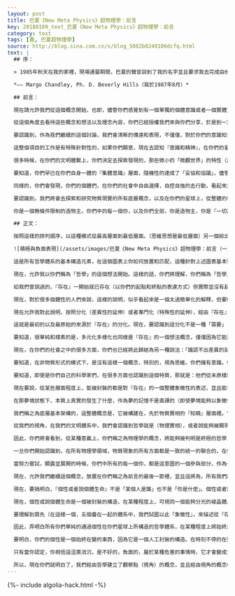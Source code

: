 ```yaml
---
layout: post
title: 巴夏《New Meta Physics》超物理學：前言
key: 20180109_text_巴夏《New Meta Physics》超物理學：前言
category: text
tags: [書, 巴夏超物理學]
source: http://blog.sina.com.cn/s/blog_5082b8240106dcfq.html
text: |
  ## 序：

  > 1985年秋天在我的家裡，現場通靈期間，巴夏的聲音談到了我的名字並且要求我去完成由他和「聯合體」將要口述的一本書。在與一個如此智慧和誠懇的生命體合作中，我回憶著那激動人心的時刻，同時我也回想起我感到有責任去完成這部手稿。我的朋友達里爾（就是和巴夏以及聯合體通靈的人）和我，發現我們自己擁有當時在場的人所做的錄音，我們在聲音很小的一堆磁帶裡，記錄並整理成這本書。（略去部分）

  *—— Margo Chandley, Ph. D. Beverly Hills（寫於1987年8月）*

  ## 前言：

  現在請允許我們從這個概念開始，也即，儘管你們感覺到有一個單獨的個體意識或者一個實體正在傳遞這個資訊。我們將就這個特定的項目，誠懇的提示你們，按照你們的理解，我自己叫做巴夏，但這不是我的名字，因為我們沒有這樣的名字。你們可能會認為有一個實體在講述，一個意識，但允許我說，我代表的，用你們的術語，我們是聯合體。因此我們請你們注意一點，在這裡全部任何資訊裡都是要純粹的冠以聯合體的標籤。

  從這個角度去看待這些概念和想法以及理念內容，你們已經授權我們來與你們分享，於是到一定時候，隨著意識的積累，你們就會有更深入的更多的理解，就像你們自身，表現著很多不同的世界，很多不同的維度，洞察和現實，交替流動的自我，你們所知曉的——作為『所有一切可能性』的「一體的集體意識」的全部認知，和知曉的「無數方面」；你們自身內包其中，內包在這個聯合體裡。然而你們現在還沒意識到。（譯者註：這裡的意識是動詞，認知-覺察-理解，而帶中括號的『意識』是一個名詞，請自行加以甄別和理解）

  要認識到，作為我們繼續的這個討論，我們會清晰的傳達和表現，不僅僅，對於你們的意識知覺上的自我（你們認定為你們的個性，你們的心智，你們的頭腦思想），也對於你們的所有全部『意識』層面（在此之前你們一直認定為潛意識的，無意識的，超感官的，集體意識的）。

  這整個項目的工作是有特殊針對性的，如果你們願意，現在去認知『意識和精神』，在你們的星球上，正處於一體化整合以及融合在你們的全部『意識』各層面的「分離」的時機。因此如果你們願意與我們分享這個歷程，你們會覺醒並去發現這個轉變，融合，一體化整合，有關於在你們的『意識』——你們已經認定為「分離」的，所有各個層面上的概念想法的整合，融合一體。你們將會瞭解，將會明白那些，消除——在你們的物質平面上的，你們的生活上的，所有努力中的那些「分離」。你們將會甦醒，去懂得，所有物質身體的行為，以及你們稱之為無限大，無限小的自然界，都是「一切具有效果的『場』」的，內在「相互關聯關係」。

  很多時候，在你們的文明體繫上，你們決定去探索發現的，那些微小的「微觀世界」的特性（用你們的話說）和你們所感知到的「宏觀世界」的特性，存在天壤之別，可你們覺的這是如此的「自然」。但是瞭解到在這些概念上是平行的，都是能夠被感知為「現實」存在（你們所說的「真實」）；物質世界的特性——在你們的星球上，已經在——所有方式，形式，狀態上——用你們正在發現的「微觀世界」的特性去處理。

  要知道，你們早已在你們自身一體的『集體意識』層面，隨機性的達成了「妥協和協議」，儘管可能會有很多要著手去承擔的事件，那仍代表和表現著，你們的一體文明的『集體意識』。遮蓋在你們世界外表下的本質是，你們每一個個體都是平等和諧友好的，相互彌補相互補足的，同樣的，在對整體一體的身份上，只有一件重要的關鍵，你們對個體的理解，其本質，你們稱之為原子結構。這樣一來，你們就認識到，這些原子結構，在它們自身（你們稱之為質子，電子，諸如此類）具有隨機性任意性，你們發現它不可預測。因此你們就能理解到，在某些程度上的確定性是怎麼回事，作為一個整體物質的一體全部，是有確定的可預測性的。

  同樣的，你們會發現，你們的個體們，在你們的社會中自由選擇，自控自強的去行動，看起來是整個社會內部的隨機方式，這些一連串的行動全部彙總起來的整體影響（你們能夠允許欣喜若狂和痴迷的同步和巧合，混合在一起，存在於你們的社會裡），將導致引發一個全體性的結果，一個完整的集體形式，假如你們願意，就會形成你們整體文明體系的一個全體的觀念，思想，意念，觀點，概念，這可以被不屬於你們文明的，很多不同『意識』觀察到。並且這個整體的集體的動向和勢頭能夠被解讀，在一定程度上，指示著，你們現在正選擇將你們所有的能量，推向——『你們自身轉換』的想法上，一個對你們自身的新的領悟上——關於——在你們的「現實實相」上，你們如何去審視，如何看待你們自己。這樣，你們現在，正在你們的社會內部建立振動，並去對準「一體化整合」——包含有「其他所有文明社會」的振動上（現在你們還伴隨著外部意識），因此你們現在創造著去認知的機會和能力，認知到存在於你們自身文明之外的其他意識，並且我們一直在和你們完全的聯繫，已經有些時間了，基於你們在你們的社會上創造的「時間」概念來說。

  要認識到，我們將會去探索和研究物質現實的所有底層概念，以及在你們的星球上，從整體的概括性的，籠統的層面上，全部學科上的每個應用。要認識到，如同我們探索研究全部這些不同的概念想法，我們會始終，始終提供給你們機會，去認識。但決不是在形式，狀態，信息的構成上要求你們，必須相信。你們可以任何方式，形式，構成去相信，選擇權始終是你們自己的。（無論你們相信還是不相信，這都是你們的選擇自由和無限制的本質。）

  你是一個無條件限制的造物主。你們中的每一個你，以及你們全部，你是造物主，你是『一切萬有，一切可能性』它本身。你們始終具有，並且永遠都會具有完全的自主自控，完全的自由選擇權，去生成和確認所有協議，去創造這個物質現實，相互配合相互服務去共同創造著它，和在它之內的其他所有生命體一起。因此我們僅僅是來揭開蓋子的，你們的文明體系和你們的個體們在它之內，我們的文明體系和所有其他文明體系，以及所有文明體系的個體們都在其內，全部共同創造著一個宇宙大合唱，一個宇宙交響樂，一個舞蹈，一個遊戲，一個快樂歡愉的體驗和經歷，通過所有一切不同的，多樣性多樣化的方式展現著——「『一切萬有，無限一切可能性』它一直在觀看它自己」。

  ## 正文：

  按照這樣的排列順序，以這種模式從最高層面到最低層面。（思維思想是最低層面）另一個給出的圖，我們之前已經給你們了，有關積極和消極的關係表示。

  ![積極與負面表現](/assets/images/巴夏《New Meta Physics》超物理學：前言（一）-積極與負面表現.jpg)

  這是所有哲學體系的基本構造元素，在這個圖表上你如何放置和匹配，這種針對上述圖表基本要素的態度和認知方式決定了你的人生品質。這兩個圖表將出現在本書的工作中，所以給出一些說明。還將有其他的針對我們稱為「超物理模板」的一些領域將會給出解釋圖表。當我們建立基本格局的工作完成時，隨後給出。

  現在，允許我以你們稱為「哲學」的這個想法開始。這樣的話，你們將理解，你們稱為「哲學」的玩意，僅僅是個想法和觀念，向內在的並且是自身的，以各種不同的視點，使用各種不同的路徑，針對「自我」，針對「真實」的各種不同的一堆想法。因此，我們打算描述這「宇宙本體」，也將創造出這樣一個想法和觀念，而你們稱為「觀察角度或者視點」。

  如我們曾說過的，『存在』一開始就已存在（以你們的起點和終點的表達方式）但實際並沒有起點也沒有結束。理解存在即是它自身所在，它所擁有的全部一切即是它是什麼的完整定義。那將永遠是它的定義，不論你選擇從什麼樣的時空點去審視它，同一時期也都是從『存在』中持續存在著的。（你不可能想像和覺知到不存在的，所有你所能想像的都已經存在於『存在』中）

  現在，對於很多個體性的人們來說，這樣的說明，似乎看起來是一個太過簡單化的解釋，但要明白的是，我們起源於簡單樸素和單純。我們將通讀，徹查，和經歷『存在』延神出的莖和枝，也即所有一切各式各樣不同想法的區別和分化，所有不同磨礪以及行為的差別都是由此而被引發出來的。如此，我們將到達，這研究探索的結尾，回到簡單樸素的『存在』自身。那就是說，我們將從『存在』中沿著特定的路徑，向著特定的目標前進，並且最終還在『存在』中。並且，在『存在』中的每一個事物，彼此之間將會看到發生『存在』中所包含的交互作用和影響。（這些交互作用和影響本身仍在『存在』所包含的範圍內，也就是之前所說的，早已存在才會發生，不可能發生不存在的交互作用）相互影響和相互作用的路線和完成途徑，從零開始並且結束於零，如此使得整體完整的圓環，以及『存在』自身的運轉得以完成，但這仍沒有終點，因為『存在』早已存在並且將永遠存在。

  現在允許我對此說明，按照分化（差異性的延伸）或者專門化（特殊性的延伸），經由『存在』，「覺知」就同步伴隨而來，自我覺知意識，『一切萬有』對它自身（獨一無二）的自覺。（也即所有「個體」自我意識，都是同一「自我」覺知，是『一切萬有』對自身獨一無二的知曉）

  這就是最初的以及最原始的來源於『存在』的分化。現在，要認識到這分化不是一種「需要」（需要帶有「缺少和不完美」的底層想法，『存在』是絕對完美的，一無所缺，同時擁有一切），本質是一個目的意圖。一個早已存在的出路，路徑和結果的趨向意願被預先確定，或者借由那早已存在的出路，路徑和結果，來指引，你的，被計畫好的功能，作用和行為活動。（預期設想好的一個出路和結果指引你的行動）某事某物某現象是用來做什麼的。『存在』的能力，決定去做，或者對某事物如願以償的體驗預想的結果。你們會按照你們的本地習慣說法，說成是之前以及之後，要知道『存在』在那個企圖的概念想法之前就已經存在，而企圖的目標和路徑也是從『存在』中牽引和引發出來的。因此來說，在目標企圖的想法之前，諸如出路，路徑和結果這些就早已存在，根本不需要一個目標企圖的想法的持續，以便來讓它們得以存在。

  要知道，很單純和樸素的是，多元化多樣化也同樣是『存在』的一個想法概念，僅僅因為它能那樣。『存在』能那樣做且將永遠那麼做。你們已經使用你們自己文明的哲學概念，用另一種文字表述過了「它無處不在，無法改變和阻礙它，它有這能力和意願」。因此，要理解到任何想法概念能被察覺到，同步一致於『存在』中（早已存在的）那個想法概念，並將存在於某個實相的某個地方某個層面水平上。某種意義上我會說，決定因素或者尺度——假如你們願意這麼來理解——通過這因素或者尺度，你們能夠懂得什麼是存在或者不存在，這因素和尺度僅僅是認識到「你無法設計推測和想像不存在的事物」，並且任何你們設計推測和想像的事物都是一次往復運動，都是一個能量的組織構造排列模式，具有機會把握能力，空間和時間，能量，姿態方位和處所，具有內容和物質材料，具有集中聚合的調教能力，因此用這樣的方式，你們能理解，任何你們所能想像推測和設計的事物，都是早已存在的，存在於實相的某個層面上。你們無法想像和設計一個不存在的事物。

  現在，在你們的社會之中的很多方面，你們也已經將此歸結為另一種說法：「識認不出差異的就是沒有差異的」這是在你們的文明中，被你們稱為「相對論」的整個哲學基礎。這種說法和「假如你能體驗到不存在的事物，那麼你根本無法覺知到你正在經歷它」沒有差別。你能夠把那些不存在的事物，作為一個經歷來加以識別的想法是不會有效的。所以說，它將同等的，哲學上的表述為，「如果你能親身經歷和體驗它，如果你能設計推測想像它，如果你能完整的想出它來，它就是『存在』自身的一部分——它存在著。思考和思想存在著，想法和概念存在著，『存在』也存在著。現在，在你們的文明體系中，你們所相信所認為的一切區別和分化都被看成是正當的真實的實相，可以說，依然全都是「分離」和「分割」，這哲學上的視角仍來源於根本『存在』，它在『知覺』的次序之前存在著，而『知覺』存在於『信念』的前面，『信念』在『情感』之前存在著，『情感』在『思維』之前存在著。因此，這是一個能量運動類型的描述，能量運動的多樣化以及特殊化專門化是從無縫連續的，一體的，無處不在的那個『存在』中下降來的（坍縮），你們稱其為「物理現實」，這形成了你們稱為「思想」或者「思維」的概念。

  要知道，在非物質形式的模式下，是沒有這樣一個概念，特別的，視為思維。你們擁有意識。你們擁有想法。並且，事實上，你們開始認識到，在非物質非肉體的模式下，你們就是一堆想法概念它們本身。現在，即使在「物質實相」下，你們也是一堆想法概念。僅僅是一個有（物質構造）思維的概念想法，一個正在「定義」一個物理現實的想法，一個正在組合「編輯」一個物理現實的想法，內在並且就是它自身，含有一個「隔離」的定義，從自己就是想法概念本身，自己就是『存在』它本身之中，「分離割裂」的定義。你們開始組合編輯出一個觀察角度和視點，你們是『存在』之內，存在著的某種東西，存在於「時間和空間」概念定義之內的。因此你們僅僅是組合了這個物理實相的想法作為更大的一次機會，眾多觀看自身的方式和路徑中的一個，『一切萬有，無限一切可能性』正在審視和觀察它自身。（只是出於這動機：因為它能組合這樣一種視點）現在，在你們社會裡的每個概念想法，每個學科，每一次努力，每一種關係，乃至於所有被你們稱為事業和娛樂的，思想和感情以及信念的，統統都是哲學，人生觀和世界觀——哲學是單純的對『存在』的觀察角度和觀察點，看法（怎麼去「看」的模式和方式）。即便是你們的「科學「也只是一個觀察點，對整體的一種概念想法方式，有關於你們相信，你們的實相將是什麼。這是一個重要的特點。

  要知道，即使是你們自己的科學家們，在很多方面也認識到這個特質，那就是：他們從未原樣敘述著實相本身，他們總是忙著定義你們的思想中所篤信的「實相」--「應該是」的那個樣子。『存在』它本身，在一個全體的感知裡，是遠超於「無法形容」的（描述的定義總是特別化的，帶有侷限的）或者說是視角的聚焦，意識的聚焦總是以某一種方式路徑去這樣做，即使在一個極其大的層面尺度上，所建立的「全體」的概念也少於『存在』的全體。（無法形容本身就是一種形容，即「不可說，無法描述」以此「不可說」來像征其無法計數無法想像的「大」）因此，所有那些定義，作為被歸屬於很多你們的哲學和世界觀（那些你們叫做宗教的）的那些定義，早已清醒的認識到了，所有你們能做出的定義，無論哪種學科，它如何裝扮掩飾，都將永遠是一個哲學看法，是對於一體的整體性的一個觀察角度，一種分化，一種特別專門的限定角度，絕不是對一體自身的說明。現在，一體自身可被體驗，但在很多時候，「本質」是不能被形容和描述的。（然而你們會發現，你們的科學家們感覺那是可以被描述的）

  現在要說，從某些層面程度上，能被封裝的都是對『存在』的一個整體象徵性的表述，並且能被「思維」所理解。即便你能夠創作一個整體的，完整的對『存在』的象徵性符號表述，但這永遠不是『存在』自身的體驗。因此，要明白你處於「物質現實」中所做的任何事，以及在「物質現實」中發生的任何事它本身，也只是一個象徵性符號標誌，同樣方式的一個「符號」的體驗，也即你們稱之為一個夢境的，是一個外圍意識（比肉體意識更高層面的意識）所感知到的符號集，那些符號集是通過通過肉體自我之外的『意識』揀選的，肉體自我意識所能做出的「最好」體驗，就是你們正處於一個做夢的狀態。

  在那夢境狀態下，本質上真實的發生了什麼，作為夢的記憶不是直譯的（即使夢境能夠以象徵性方式反映真實發生的事情），但你能發現作為夢這個概念本身，也即你把你所記憶的看做是做了一個夢，也僅僅是你的頭腦意識，運用頭腦所做出的一連串象徵性解讀翻譯，為的是能讓這些，對你的頭腦意識能說的通，能理解，以便給它一個你在那種存在性狀態下的親身體驗經歷的轉譯。這就使得再一次的，一個不需要「信念，情感和思維」的，純粹『知曉』的狀態得以被體驗（即信念，情感和思維，從作為象徵性符號集的三個各自所屬區域裡，被揀選出來展現，於是你把這些展現，看成了你夢中的記憶）但是夢境本身發生在『存在』的次一級，而那就是『全面知曉』層面。這層面在「物理現實」之上，它即是「非物質狀態」。你們可以把這個概念融和到你們的物理現實中去，我們將在這次討論的晚些時候，對這類型的『知曉』做再次的表述。

  我們稱之為底層基本架構的，這整體概念是，它被構建在，先於物質實相的『知曉』層面裡。它們在「物質現實」中的存在（那被你們叫做哲學的學科）是你從你處於哪個『知曉』狀態下所取得的決定，協議，觀察透視的方式，方法，角度，並直接攜帶，結轉來的，在哪裡，先於「物理現實」存在之前，你揀選了所有你準備去實踐體驗的，全部所需的概念和想法理念。

  從我們的視角，在我們的文明體系中，我們會認識到哲學就是（物理實相），或者說能夠被顯現為「物理現實」的，然而，與我們相反的，很多時候，在你們的文明體系裡，你們所認定的哲學，你們認為是從「物理現實」裡，剝離出來的。你們認定哲學是能夠成為審視評判物質世界準則的一種學科和方式，這正如科學，正如經濟學，如同宗教，當然儘管宗教確實是包含有大量的哲學概念，但已不是它當初那最初，最原始的那個理念，那個純粹完美的哲學，已經和當初的確不同了，與最初的最原始那個理唸完全不同的是，宗教它只是一個物質世界的表現。這方面我們將在後面再來探討。你們只需理解——我們的視角引領我們，認識到哲學是從本質上相互緊密連接抱在一起的，和任何其他概念根本無法分裂的。而相反的是，你們認定哲學是與其他學科脫離的，就其「實際效果」來說，是漂浮於任何其他學科之上的。對於你們來說，它是一種玄學，虛幻的，正如你們所說的，形而上的，脫離實際效果的，哲學不當吃不當喝，不能立刻帶來實際的物質的效果。這樣一看，你們就能夠明白，你們的科學之類的學科，現在將會——如同他們已經開始做的那樣——把很多的哲學概念加入到他們所描述的實際的物理結構之中去。你們將會認識到，在結束我們的關於超物理學（meta-physics）、物理學、以及模板超物理學（Template Meta-physics）（這是在最後一章）的討論之後，關於哲學是如何滲透到所有那些位於你們星球上的，你們的文明之中的學科之中的——這一點將會被領悟。

  因此，你們將會看到，從某種意義上，你們稱之為物理學的概念，將能夠被判明是終極的哲學，並且能夠沒有矛盾的，將所有其他的概念和學科都包含在自己之中。要明白，你們的物理學是對『存在』的一個哲學上的探索。所以，在這條路上，你們將會發現，你們所認為的，那個似乎並無「實體」的哲學，將事實上與那個物理學概念是不可分離的。

  一旦你們開始認識到，在所有物理學領域，物質現象的所有方面都是一致的統一的聯合的，在你們認定為「物理現實」中，也包含著它們實體的模板（並且那些模板起緣來自於非物質的宇宙），那就是『存在』它自身的基礎形式，將導致你們躍升到『知曉』的狀態，即你們稱之為「沉靜，明，達」的視角。哲學只是從包含所有不同視角的『知曉』中構造出來，這些不同的視角在你的物理現實中導致不同的學科。它們是『意識』驅使和推動的能量，使用它們，在你們稱為「物質實相」中，所意圖從事的，所有每一個「目的」的努力之中，你們構造了，你們的技巧工具。

  當努力嘗試，顯露並展開的時候，你們中所有的每一個你，都是這意圖的一個參與部分，作為一部分，參與了這個努力，在這個展現內，並與「這計畫，這意圖，這努力」是一體的，也將通過這目標意圖的完成和實現（通過允許你自己，接觸屬於你們自己的，那個「能使之整合在一體」的能量），達到對那所意圖去努力嘗試的事物，完整的整體的理解，也就是我們指出的有關『模板』所涉及的。並且，使用這樣的方式，允許你自己，在你的物理現實裡，有意識自覺的，認出你自己的能力和意願，去利用它的組織結構模式，以及它的功能，它的影響效果。所以，對你們自願在這一「嘗試目標」，這一偉大創意和冒險的這個「嘗試項目」上的努力，我們再一次對你們發出，我們對你們的欣賞和感謝。並且對你們中的每一個你，我們都發出從『存在』中升起的無限的愛，支持這嘗試，並且支持「每一個你」的創造以及你們的「共同創造」，和我們一起，並且和每一個在『一切萬有，一切無限可能性』中的其他意識體一起。

  現在，允許我們繼續這個概念，放置在你們稱之為前言的最後一節裡，並且這將為，所有我們將要在這項工作的後期，所要討論的主體和規則打下基礎。除了我們在你們稱之為哲學的方面已經討論的（要知道那只是一個視角，並且，正如我們所說的，構造著在你們的星球上每一個你們認知的學科的基礎），要理解那結構機制，那機制允許這樣一個視角，在你們的地球，在你們的物質現實中得以顯現，也就是在你們的物質星球上，那個你們稱之為「個性」的，「個體生命」的概念。

  現在，要搞明白，『個性或者說個體生命』不是「某個人是誰」也不是「你是什麼」。個性或者說個體生命，我們願意這麼來說，是個虛假的人為構造結構，一個外表假象（沒有負面的意義，它僅僅是個用來掩蓋真實內容的工具，一個遮罩）被構造出來，以便你們能從事，並且「表達，體現」在你們的「物質現實」裡，也就是你們稱之為思維和思想的概念中，它包含思索，分析，解釋，推斷推理。使用這一個性工具，你們就能夠（這樣做），接下來，要明白你們已經為「意識或者哲學」的視角，構造了一個特別的機制或者說頻率通道，以便於哲學可以被你所特有的獨一無二的方式，獨一無二的色彩所表達，如果你樂意，通過那早已被構造出來的獨一無二的個性或者說思想來展現它。

  現在，個性或說個體生命是一個被封裝的構造，在某種程度上，可視同一個能夠分光的棱晶體。一個棱鏡通過它自身聚焦集中白光並且將白光分解成若干部分，使之形成對你們可見的你們能夠感知的光譜範圍。以同樣的方式，個性或者說個體生命也將聚焦那全部的，那個一體性的整體的，連續的（不破碎）的『意識』，通過它自己並把它分解成個性的外觀以及特徵，以使你去感知和構造你的實相——你的物理實相，投射出一個映像，你們稱之為你的日復一日的那個「日常」體驗。這個「個性」晶體有三個邊角，它們是信念，情感，思想（或者思考）。

  要理解到首先（在這樣一個，五個疊在一起的體系中，我們試圖以此「象徵性」，來描述從『存在』到「物理實相」的波動層級）在一體的整體感覺方式上，以這樣的理念，將有5個含義，『存在』本身，隨後是『知覺/知曉』，它是來自『存在』的第一次變化（多樣化）。當同性質的同類的均質的『存在』認出自身的時候，就形成一個分離。第一次分離，『知曉』是第一次分化，知曉知覺是非物質的產物，在感知意識上屬於完整的一體意識。在『知曉』內，如果你渴望，就破裂脫離成『信念』，隨後分裂成『情感』，再分裂脫離成『思想思維』。所以，只有這後來的三個被利用來構造物理實相的幻象。現在請弄明白這些，因此，『知曉』先於『信念』，『信念』先於『情感』，『情感』先於『思想』。於是，以這樣的描述方式，你能夠允許你自己去瞭解你們的『知曉』的自我，你們的那個更高程度的自我，你們非物質的自我，始終是完整徹底的知道，那些你以物質個體方式正在考察體驗的所有一切不同的概念想法。凌駕於超越於你以隱瞞的方式加注給你自己的限制之上，在物質個體上的，無論什麼樣的目的意圖，你的全知的更高的自我都始終知道，以你們的表達方式來說，凌駕於限制。

  因此，弄明白所有你們單純的通過個性在你們星球上所構造的哲學體系，在某種程度上將始終是受限的。於是你們會發現，我們將竭力的說清楚，如何讓你的「個性自我」和你的「知曉自我」合一，在知曉，信念，情感和思想之間拆除隔離。立刻會帶來，對所有存在於你們星球上的，每一個學科，都帶來一個全新的，一體通透的認知，並且帶來，你們自己就是一個『存在』的概念。（存在是永恆的，因此也是絕對安全的，它無法不存在）

  要明白，你們的個性是一個始終在變的東西，因為它是一個人工封裝的構造。在時刻不停的在變化著，大多數時候你感覺不到這變化，因為這些變化是如此的纖細和平滑，正像你們說的，需要經過一段時間才能認識到。有些時候個性會急速改變，或者被你們稱之為揭露，啟發，意外的靈感發現，或者更多時候是通過自我反省，沉思冥想，甚至是通過你們稱之為消沉，萎靡，沮喪的方式，而這方式自身內在不是負面的，而僅僅只有當你認定它是的時候，它們才是負面的。萎靡消沉沮喪僅僅是冥想的方式之一，你知道你要找的答案無法在你的自我外部獲得，於是你進入你的內在。當你這樣做的時候，你知道你正在做什麼。

  只有當你認定，你相信這沮喪消沉，是不好的，負面的，屬於某種危害的事情時，它才會變成負面的沮喪消沉（當你接收你周圍的評論時，你認定這不好的時候，你就沒在面對你的問題了，你開始把自己拉出來，逃避）當你消沉沮喪的時候，你知道你正在幹什麼，你正在深入內在。你正在重構你的個性：信念，情感，思想。而當你從那狀態浮出來，你完全就是個新人，新個性，甚至一個新的肉體身材。所以，你的個性是可塑造的，能夠以任何一種路徑，形狀，或者組織結構來建造，也可以沿著任何一種路徑，形狀或者結構模式來改變，以配合那一時刻——你的「『知曉』的自我」——所認為的「無論那一種目的意圖」，而那就是你已選擇的存在於物質世界的目標意圖。

  所以，現在你們就明白了，我們經由哲學建立了觀察點（視角）的概念，並且經由視角的概念機制，在你們的物理實相裡展示了——什麼是個性或者個體生命？。以這樣的方式，你們將能夠應用這些觀念的融合，來理解你們星球上的學科是如何建立起來的，而這將是後面每一章節的前半部分說明。而後半部分，將致力於如何使你們的個性和一體性，知曉和整體意識層面，進行一體化融合，將帶領你們去領悟每一種學科是如何被聯繫在一起的，而不是以前你們所認為的，它們毫無關係。至此，我們要說，你們稱之為「前言」的這一節就將結束了，並且在這分享的過程中，我們要表示我們的感謝，感謝你們樂意允許我們來跟你們分享。這部分就到這兒吧，我們要祝你們晚安。
---
```


{%- include algolia-hack.html -%}

